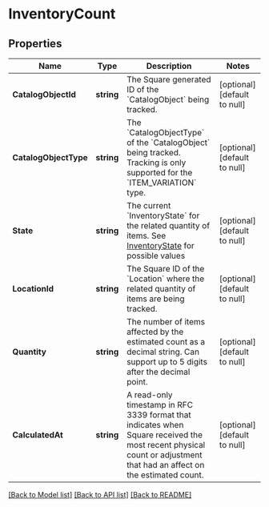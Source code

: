 # InventoryCount

## Properties
Name | Type | Description | Notes
------------ | ------------- | ------------- | -------------
**CatalogObjectId** | **string** | The Square generated ID of the &#x60;CatalogObject&#x60; being tracked. | [optional] [default to null]
**CatalogObjectType** | **string** | The &#x60;CatalogObjectType&#x60; of the &#x60;CatalogObject&#x60; being tracked. Tracking is only supported for the &#x60;ITEM_VARIATION&#x60; type. | [optional] [default to null]
**State** | **string** | The current &#x60;InventoryState&#x60; for the related quantity of items. See [InventoryState](#type-inventorystate) for possible values | [optional] [default to null]
**LocationId** | **string** | The Square ID of the &#x60;Location&#x60; where the related quantity of items are being tracked. | [optional] [default to null]
**Quantity** | **string** | The number of items affected by the estimated count as a decimal string. Can support up to 5 digits after the decimal point. | [optional] [default to null]
**CalculatedAt** | **string** | A read-only timestamp in RFC 3339 format that indicates when Square received the most recent physical count or adjustment that had an affect on the estimated count. | [optional] [default to null]

[[Back to Model list]](../README.md#documentation-for-models) [[Back to API list]](../README.md#documentation-for-api-endpoints) [[Back to README]](../README.md)

